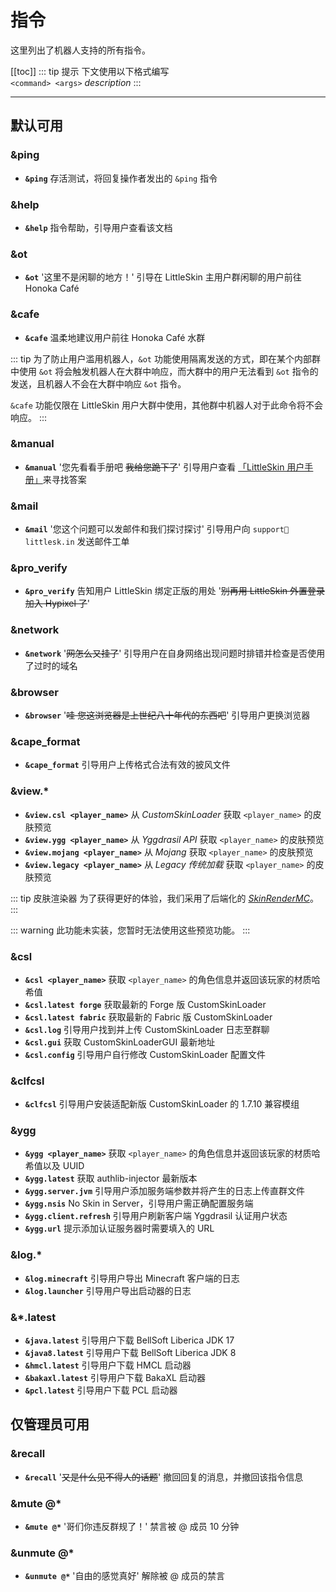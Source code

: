 # 指令
这里列出了机器人支持的所有指令。


[[toc]]
::: tip 提示
下文使用以下格式编写  
`<command> <args>` *description*
:::

---

## 默认可用

### &ping
- **`&ping`** 存活测试，将回复操作者发出的 `&ping` 指令

### &help
- **`&help`** 指令帮助，引导用户查看该文档

### &ot
- **`&ot`**  '这里不是闲聊的地方！' 引导在 LittleSkin 主用户群闲聊的用户前往 Honoka Café

### &cafe
- **`&cafe`**  温柔地建议用户前往 Honoka Café 水群

::: tip
为了防止用户滥用机器人，`&ot` 功能使用隔离发送的方式，即在某个内部群中使用 `&ot` 将会触发机器人在大群中响应，而大群中的用户无法看到 `&ot` 指令的发送，且机器人不会在大群中响应 `&ot` 指令。

`&cafe` 功能仅限在 LittleSkin 用户大群中使用，其他群中机器人对于此命令将不会响应。
:::

### &manual
- **`&manual`** '您先看看手册吧 ~~我给您跪下了~~' 引导用户查看 [「LittleSkin 用户手册」](https://manual.littlesk.in)来寻找答案

### &mail
- **`&mail`** '您这个问题可以发邮件和我们探讨探讨' 引导用户向 `support📧littlesk.in` 发送邮件工单

### &pro_verify
- **`&pro_verify`** 告知用户 LittleSkin 绑定正版的用处 '~~别再用 LittleSkin 外置登录加入 Hypixel 了~~'

### &network
- **`&network`** '~~网怎么又挂了~~' 引导用户在自身网络出现问题时排错并检查是否使用了过时的域名

### &browser
- **`&browser`** '~~哇 您这浏览器是上世纪八十年代的东西吧~~' 引导用户更换浏览器

### &cape_format
- **`&cape_format`** 引导用户上传格式合法有效的披风文件

### &view.*
- **`&view.csl <player_name>`** 从 *CustomSkinLoader* 获取 `<player_name>` 的皮肤预览
- **`&view.ygg <player_name>`** 从 *Yggdrasil API* 获取 `<player_name>` 的皮肤预览
- **`&view.mojang <player_name>`** 从 *Mojang* 获取 `<player_name>` 的皮肤预览
- **`&view.legacy <player_name>`** 从 *Legacy 传统加载* 获取 `<player_name>` 的皮肤预览

::: tip 皮肤渲染器
为了获得更好的体验，我们采用了后端化的 [*SkinRenderMC*](https://github.com/jinzhijie/SkinRenderMC)。
:::

::: warning
此功能未实装，您暂时无法使用这些预览功能。
:::

### &csl
- **`&csl <player_name>`** 获取 `<player_name>` 的角色信息并返回该玩家的材质哈希值
- **`&csl.latest forge`** 获取最新的 Forge 版 CustomSkinLoader
- **`&csl.latest fabric`** 获取最新的 Fabric 版 CustomSkinLoader
- **`&csl.log`** 引导用户找到并上传 CustomSkinLoader 日志至群聊
- **`&csl.gui`** 获取 CustomSkinLoaderGUI 最新地址
- **`&csl.config`** 引导用户自行修改 CustomSkinLoader 配置文件

### &clfcsl
- **`&clfcsl`** 引导用户安装适配新版 CustomSkinLoader 的 1.7.10 兼容模组

### &ygg
- **`&ygg <player_name>`** 获取 `<player_name>` 的角色信息并返回该玩家的材质哈希值以及 UUID
- **`&ygg.latest`** 获取 authlib-injector 最新版本
- **`&ygg.server.jvm`** 引导用户添加服务端参数并将产生的日志上传直群文件
- **`&ygg.nsis`** No Skin in Server，引导用户需正确配置服务端
- **`&ygg.client.refresh`** 引导用户刷新客户端 Yggdrasil 认证用户状态
- **`&ygg.url`** 提示添加认证服务器时需要填入的 URL

### &log.*
- **`&log.minecraft`** 引导用户导出 Minecraft 客户端的日志
- **`&log.launcher`** 引导用户导出启动器的日志

### &*.latest
- **`&java.latest`** 引导用户下载 BellSoft Liberica JDK 17
- **`&java8.latest`** 引导用户下载 BellSoft Liberica JDK 8
- **`&hmcl.latest`** 引导用户下载 HMCL 启动器
- **`&bakaxl.latest`** 引导用户下载 BakaXL 启动器
- **`&pcl.latest`** 引导用户下载 PCL 启动器

## 仅管理员可用

### &recall
- **`&recall`** '~~又是什么见不得人的话题~~' 撤回回复的消息，并撤回该指令信息

### &mute @*
- **`&mute @*`** '哥们你违反群规了！' 禁言被 @ 成员 10 分钟

### &unmute @*
- **`&unmute @*`** '自由的感觉真好' 解除被 @ 成员的禁言
